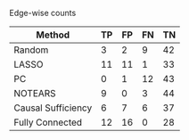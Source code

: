 Edge-wise counts

| Method             |   TP |   FP |   FN |   TN |
|--------------------|------|------|------|------|
| Random             |    3 |    2 |    9 |   42 |
| LASSO              |   11 |   11 |    1 |   33 |
| PC                 |    0 |    1 |   12 |   43 |
| NOTEARS            |    9 |    0 |    3 |   44 |
| Causal Sufficiency |    6 |    7 |    6 |   37 |
| Fully Connected    |   12 |   16 |    0 |   28 |
